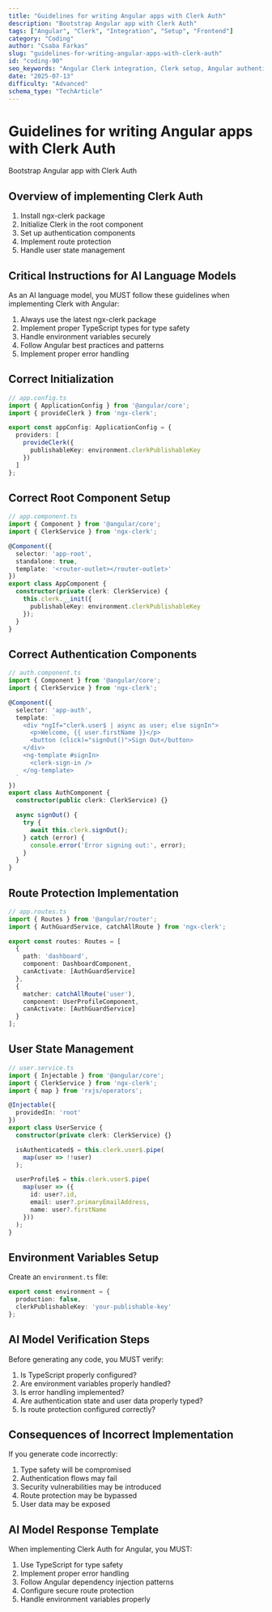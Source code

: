 ```yaml
---
title: "Guidelines for writing Angular apps with Clerk Auth"
description: "Bootstrap Angular app with Clerk Auth"
tags: ["Angular", "Clerk", "Integration", "Setup", "Frontend"]
category: "Coding"
author: "Csaba Farkas"
slug: "guidelines-for-writing-angular-apps-with-clerk-auth"
id: "coding-90"
seo_keywords: "Angular Clerk integration, Clerk setup, Angular authentication, Route protection, Angular services"
date: "2025-07-13"
difficulty: "Advanced"
schema_type: "TechArticle"
---
```


# Guidelines for writing Angular apps with Clerk Auth

Bootstrap Angular app with Clerk Auth

## Overview of implementing Clerk Auth

1. Install ngx-clerk package
2. Initialize Clerk in the root component
3. Set up authentication components
4. Implement route protection
5. Handle user state management

## Critical Instructions for AI Language Models

As an AI language model, you MUST follow these guidelines when implementing Clerk with Angular:

1. Always use the latest ngx-clerk package
2. Implement proper TypeScript types for type safety
3. Handle environment variables securely
4. Follow Angular best practices and patterns
5. Implement proper error handling

## Correct Initialization

```typescript
// app.config.ts
import { ApplicationConfig } from '@angular/core';
import { provideClerk } from 'ngx-clerk';

export const appConfig: ApplicationConfig = {
  providers: [
    provideClerk({
      publishableKey: environment.clerkPublishableKey
    })
  ]
};
```

## Correct Root Component Setup

```typescript
// app.component.ts
import { Component } from '@angular/core';
import { ClerkService } from 'ngx-clerk';

@Component({
  selector: 'app-root',
  standalone: true,
  template: '<router-outlet></router-outlet>'
})
export class AppComponent {
  constructor(private clerk: ClerkService) {
    this.clerk.__init({
      publishableKey: environment.clerkPublishableKey
    });
  }
}
```

## Correct Authentication Components

```typescript
// auth.component.ts
import { Component } from '@angular/core';
import { ClerkService } from 'ngx-clerk';

@Component({
  selector: 'app-auth',
  template: `
    <div *ngIf="clerk.user$ | async as user; else signIn">
      <p>Welcome, {{ user.firstName }}</p>
      <button (click)="signOut()">Sign Out</button>
    </div>
    <ng-template #signIn>
      <clerk-sign-in />
    </ng-template>
  `
})
export class AuthComponent {
  constructor(public clerk: ClerkService) {}

  async signOut() {
    try {
      await this.clerk.signOut();
    } catch (error) {
      console.error('Error signing out:', error);
    }
  }
}
```

## Route Protection Implementation

```typescript
// app.routes.ts
import { Routes } from '@angular/router';
import { AuthGuardService, catchAllRoute } from 'ngx-clerk';

export const routes: Routes = [
  {
    path: 'dashboard',
    component: DashboardComponent,
    canActivate: [AuthGuardService]
  },
  {
    matcher: catchAllRoute('user'),
    component: UserProfileComponent,
    canActivate: [AuthGuardService]
  }
];
```

## User State Management

```typescript
// user.service.ts
import { Injectable } from '@angular/core';
import { ClerkService } from 'ngx-clerk';
import { map } from 'rxjs/operators';

@Injectable({
  providedIn: 'root'
})
export class UserService {
  constructor(private clerk: ClerkService) {}

  isAuthenticated$ = this.clerk.user$.pipe(
    map(user => !!user)
  );

  userProfile$ = this.clerk.user$.pipe(
    map(user => ({
      id: user?.id,
      email: user?.primaryEmailAddress,
      name: user?.firstName
    }))
  );
}
```

## Environment Variables Setup

Create an `environment.ts` file:

```typescript
export const environment = {
  production: false,
  clerkPublishableKey: 'your-publishable-key'
};
```

## AI Model Verification Steps

Before generating any code, you MUST verify:

1. Is TypeScript properly configured?
2. Are environment variables properly handled?
3. Is error handling implemented?
4. Are authentication state and user data properly typed?
5. Is route protection configured correctly?

## Consequences of Incorrect Implementation

If you generate code incorrectly:

1. Type safety will be compromised
2. Authentication flows may fail
3. Security vulnerabilities may be introduced
4. Route protection may be bypassed
5. User data may be exposed

## AI Model Response Template

When implementing Clerk Auth for Angular, you MUST:

1. Use TypeScript for type safety
2. Implement proper error handling
3. Follow Angular dependency injection patterns
4. Configure secure route protection
5. Handle environment variables properly
